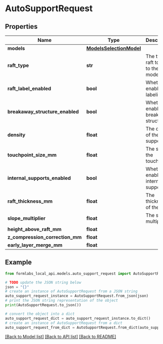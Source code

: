 # AutoSupportRequest


## Properties

Name | Type | Description | Notes
------------ | ------------- | ------------- | -------------
**models** | [**ModelsSelectionModel**](ModelsSelectionModel.md) |  | 
**raft_type** | **str** | The type of raft to apply to the models | [optional] 
**raft_label_enabled** | **bool** | Whether to enable raft labeling | [optional] 
**breakaway_structure_enabled** | **bool** | Whether to enable breakaway structure | [optional] 
**density** | **float** | The density of the supports | [optional] 
**touchpoint_size_mm** | **float** | The size of the touchpoints | [optional] 
**internal_supports_enabled** | **bool** | Whether to enable internal supports | [optional] 
**raft_thickness_mm** | **float** | The thickness of the raft | [optional] 
**slope_multiplier** | **float** | The slope multiplier | [optional] 
**height_above_raft_mm** | **float** |  | [optional] 
**z_compression_correction_mm** | **float** |  | [optional] 
**early_layer_merge_mm** | **float** |  | [optional] 

## Example

```python
from formlabs_local_api.models.auto_support_request import AutoSupportRequest

# TODO update the JSON string below
json = "{}"
# create an instance of AutoSupportRequest from a JSON string
auto_support_request_instance = AutoSupportRequest.from_json(json)
# print the JSON string representation of the object
print(AutoSupportRequest.to_json())

# convert the object into a dict
auto_support_request_dict = auto_support_request_instance.to_dict()
# create an instance of AutoSupportRequest from a dict
auto_support_request_from_dict = AutoSupportRequest.from_dict(auto_support_request_dict)
```
[[Back to Model list]](../README.md#documentation-for-models) [[Back to API list]](../README.md#documentation-for-api-endpoints) [[Back to README]](../README.md)



